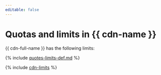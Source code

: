 ```yaml
---
editable: false
---
```


# Quotas and limits in {{ cdn-name }}

{{ cdn-full-name }} has the following limits:

{% include [quotes-limits-def.md](../../_includes/quotes-limits-def.md) %}

{% include [cdn-limits](../../_includes/cdn/limits.md) %}
